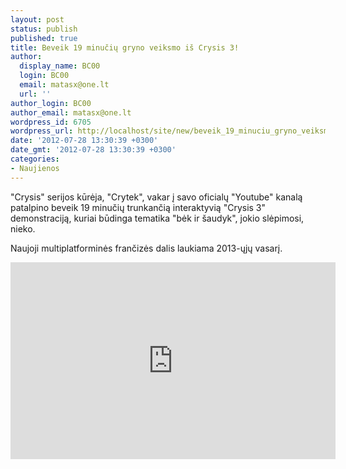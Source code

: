 ```yaml
---
layout: post
status: publish
published: true
title: Beveik 19 minučių gryno veiksmo iš Crysis 3!
author:
  display_name: BC00
  login: BC00
  email: matasx@one.lt
  url: ''
author_login: BC00
author_email: matasx@one.lt
wordpress_id: 6705
wordpress_url: http://localhost/site/new/beveik_19_minuciu_gryno_veiksmo_is_crysis_3/
date: '2012-07-28 13:30:39 +0300'
date_gmt: '2012-07-28 13:30:39 +0300'
categories:
- Naujienos
---
```

<p>
	&quot;Crysis&quot; serijos kūrėja, &quot;Crytek&quot;, vakar į savo oficialų &quot;Youtube&quot; kanalą patalpino beveik 19 minučių trunkančią interaktyvią &quot;Crysis 3&quot; demonstraciją, kuriai būdinga tematika &quot;bėk ir &scaron;audyk&quot;, jokio slėpimosi, nieko.</p>
<p>
	Naujoji multiplatforminės frančizės dalis laukiama 2013-ųjų vasarį.</p>
<p>
	<iframe allowfullscreen="" frameborder="0" height="315" src="http://www.youtube.com/embed/JuFxbFW5Z-8" width="520"></iframe></p>
